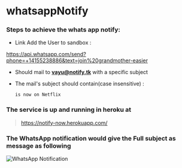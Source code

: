 # whatsappNotify

### Steps to achieve the whats app notify:


* Link Add the User to sandbox :

 https://api.whatsapp.com/send?phone=+14155238886&text=join%20grandmother-easier 

* Should mail to **vayu@notify.tk** with a specific subject


* The mail's subject should contain(case insensitive) :

      is now on Netflix
      
### The service is up and running in heroku at
 > https://notify-now.herokuapp.com/
 
 
### The WhatsApp notification would give the Full subject as message as following

![WhatsApp Notification](https://i.imgur.com/2hn0K4d.png)
